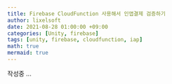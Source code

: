 ```yaml
---
title: Firebase CloudFunction 사용해서 인앱결제 검증하기
author: lixelsoft
date: 2021-08-28 01:00:00 +09:00
categories: [Unity, firebase]
tags: [unity, firebase, cloudfunction, iap] 
math: true
mermaid: true
---
```


작성중 ...